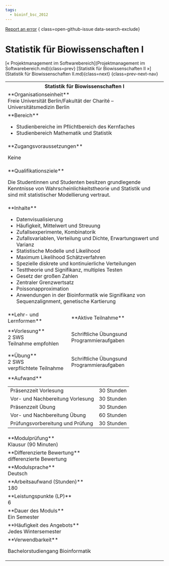 ```yaml
---
tags:
  - bioinf_bsc_2012
---
```

[Report an error](https://github.com/SGSSGene/FUB-SUP/issues/new?title=Error%20in%20%22Statistik%20f%C3%BCr%20Biowissenschaften%20I%22&body=There%20seems%20to%20be%20an%20error%20in%20module%20%22Statistik%20f%C3%BCr%20Biowissenschaften%20I%22%2E%0A%0A%3CDescribe%20here%20a%20slightly%20more%20detailed%20description%20of%20what%20is%20wrong%3E&labels=bug)
{ class=open-github-issue data-search-exclude}

# Statistik für Biowissenschaften I

[« Projektmanagement im Softwarebereich](Projektmanagement im Softwarebereich.md){class=prev}
[Statistik für Biowissenschaften II »](Statistik für Biowissenschaften II.md){class=next}
{class=prev-next-nav}

<table markdown id="moduledesc">
<tr markdown class="moduledesc_head"><th colspan="2">Statistik für Biowissenschaften I </th></tr>
<tr markdown><td colspan="2">**Organisationseinheit**   <br>Freie Universität Berlin/Fakultät der Charité – Universitätsmedizin Berlin</td></tr>

<tr markdown><td colspan="2">**Bereich**<br>


- Studienbereiche im Pflichtbereich des Kernfaches
- Studienbereich Mathematik und Statistik

</td></tr>

<tr markdown><td colspan="2">**Zugangsvoraussetzungen** <br>

Keine


</td></tr>
<tr markdown><td colspan="2">**Qualifikationsziele**    <br>

Die Studentinnen und Studenten besitzen grundlegende Kenntnisse von
Wahrscheinlichkeitstheorie und Statistik und sind mit statistischer
Modellierung vertraut.


</td></tr>
<tr markdown><td colspan="2">**Inhalte**                <br>


- Datenvisualisierung
- Häufigkeit, Mittelwert und Streuung
- Zufallsexperimente, Kombinatorik
- Zufallsvariablen, Verteilung und Dichte, Erwartungswert und Varianz
- Statistische Modelle und Likelihood
- Maximum Likelihood Schätzverfahren
- Spezielle diskrete und kontinuierliche Verteilungen
- Testtheorie und Signifikanz, multiples Testen
- Gesetz der großen Zahlen
- Zentraler Grenzwertsatz
- Poissonapproximation
- Anwendungen in der Bioinformatik wie Signifikanz von Sequenzalignment,
  genetische Kartierung


</td></tr>

<tr markdown><td>**Lehr- und Lernformen**</td><td>**Aktive Teilnahme**</td></tr>
<tr markdown><td> **Vorlesung** <br>2 SWS <br> Teilnahme empfohlen</td><td>

Schriftliche Übungsund Programmieraufgaben
</td></tr>
<tr markdown><td> **Übung** <br>2 SWS <br> verpflichtete Teilnahme</td><td>

Schriftliche Übungsund Programmieraufgaben
</td></tr>
<tr markdown><td colspan="2">**Aufwand**                <br>
<table class="aufwand_table">
<tr><td>Präsenzzeit Vorlesung</td><td>30 Stunden</td></tr>
<tr><td>Vor- und Nachbereitung Vorlesung</td><td>30 Stunden</td></tr>
<tr><td>Präsenzzeit Übung</td><td>30 Stunden</td></tr>
<tr><td>Vor- und Nachbereitung Übung</td><td>60 Stunden</td></tr>
<tr><td>Prüfungsvorbereitung und Prüfung</td><td>30 Stunden</td></tr>
</table>

</td></tr>
<tr markdown><td colspan="2">**Modulprüfung**             <br>Klausur (90 Minuten)


</td></tr>
<tr markdown><td colspan="2">**Differenzierte Bewertung** <br>differenzierte Bewertung

</td></tr>
<tr markdown><td colspan="2">**Modulsprache**             <br>Deutsch</td></tr>
<tr markdown><td colspan="2">**Arbeitsaufwand (Stunden)** <br>180</td></tr>
<tr markdown><td colspan="2">**Leistungspunkte (LP)**     <br>6</td></tr>
<tr markdown><td colspan="2">**Dauer des Moduls**         <br>Ein Semester</td></tr>
<tr markdown><td colspan="2">**Häufigkeit des Angebots**  <br>Jedes Wintersemester</td></tr>
<tr markdown><td colspan="2">**Verwendbarkeit**           <br>

Bachelorstudiengang Bioinformatik


</td></tr>


</table>
